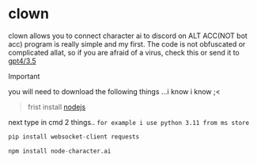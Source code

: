 # clown
clown allows you to connect character ai to discord on ALT ACC(NOT bot acc) program is really simple and my first.
The code is not obfuscated or complicated allat, so if you are afraid of a virus, check this or send it to [gpt4/3.5](https://chatgpt.com)
> [!IMPORTANT]
> you will need to download the following things ...i know i know ;<

> frist install [nodejs](https://nodejs.org/en)

next type in cmd 2 things..
```for example i use python 3.11 from ms store```
```py
pip install websocket-client requests
```

```py
npm install node-character.ai
```

